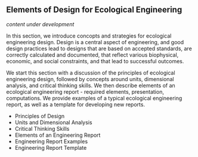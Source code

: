 ## Elements of Design for Ecological Engineering

*content under development*

In this section, we introduce concopts and strategies for ecological engineering design.  Design is a central aspect of engineering, and good design practices lead to  designs that are based on accepted standards, are correctly calculated and documented, that reflect various biophysical, economic, and social constraints, and that lead to successful outcomes. 

We start this section with a discussion of the principles of ecological engineering design, followed by concepts around units, dimensional analysis, and critical thinking skills.  We then describe elements of an ecological engineering report - required elements, presentation, computations.  We provide examples of a typical ecological engineering report, as well as a template for developing new reports.

- Principles of Design
- Units and Dimensional Analysis 
- Critical Thinking Skills
- Elements of an Engineering Report
- Engineering Report Examples
- Engineering Report Template


```python

```

